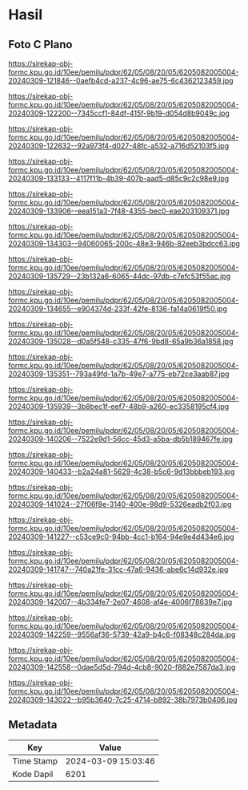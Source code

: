 # Hasil

## Foto C Plano

https://sirekap-obj-formc.kpu.go.id/10ee/pemilu/pdpr/62/05/08/20/05/6205082005004-20240309-121846--0aefb4cd-a237-4c96-ae75-6c4362123459.jpg

https://sirekap-obj-formc.kpu.go.id/10ee/pemilu/pdpr/62/05/08/20/05/6205082005004-20240309-122200--7345ccf1-84df-415f-9b19-d054d8b9049c.jpg

https://sirekap-obj-formc.kpu.go.id/10ee/pemilu/pdpr/62/05/08/20/05/6205082005004-20240309-122632--92a973f4-d027-48fc-a532-a716d52103f5.jpg

https://sirekap-obj-formc.kpu.go.id/10ee/pemilu/pdpr/62/05/08/20/05/6205082005004-20240309-133133--4117f11b-4b39-407b-aad5-d85c9c2c98e9.jpg

https://sirekap-obj-formc.kpu.go.id/10ee/pemilu/pdpr/62/05/08/20/05/6205082005004-20240309-133906--eea151a3-7f48-4355-bec0-eae203109371.jpg

https://sirekap-obj-formc.kpu.go.id/10ee/pemilu/pdpr/62/05/08/20/05/6205082005004-20240309-134303--94060065-200c-48e3-946b-82eeb3bdcc63.jpg

https://sirekap-obj-formc.kpu.go.id/10ee/pemilu/pdpr/62/05/08/20/05/6205082005004-20240309-135729--23b132a6-6065-44dc-97db-c7efc53f55ac.jpg

https://sirekap-obj-formc.kpu.go.id/10ee/pemilu/pdpr/62/05/08/20/05/6205082005004-20240309-134655--e904374d-233f-42fe-8136-fa14a0619f50.jpg

https://sirekap-obj-formc.kpu.go.id/10ee/pemilu/pdpr/62/05/08/20/05/6205082005004-20240309-135028--d0a5f548-c335-47f6-9bd8-65a9b36a1858.jpg

https://sirekap-obj-formc.kpu.go.id/10ee/pemilu/pdpr/62/05/08/20/05/6205082005004-20240309-135351--793a49fd-1a7b-49e7-a775-eb72ce3aab87.jpg

https://sirekap-obj-formc.kpu.go.id/10ee/pemilu/pdpr/62/05/08/20/05/6205082005004-20240309-135939--3b8bec1f-eef7-48b9-a260-ec3358195cf4.jpg

https://sirekap-obj-formc.kpu.go.id/10ee/pemilu/pdpr/62/05/08/20/05/6205082005004-20240309-140206--7522e9d1-56cc-45d3-a5ba-db5b189467fe.jpg

https://sirekap-obj-formc.kpu.go.id/10ee/pemilu/pdpr/62/05/08/20/05/6205082005004-20240309-140433--b2a24a81-5629-4c38-b5c6-9d13bbbeb193.jpg

https://sirekap-obj-formc.kpu.go.id/10ee/pemilu/pdpr/62/05/08/20/05/6205082005004-20240309-141024--27f06f8e-3140-400e-98d9-5326eadb2f03.jpg

https://sirekap-obj-formc.kpu.go.id/10ee/pemilu/pdpr/62/05/08/20/05/6205082005004-20240309-141227--c53ce9c0-94bb-4cc1-b164-94e9e4d434e6.jpg

https://sirekap-obj-formc.kpu.go.id/10ee/pemilu/pdpr/62/05/08/20/05/6205082005004-20240309-141747--740a21fe-31cc-47a6-9436-abe6c14d932e.jpg

https://sirekap-obj-formc.kpu.go.id/10ee/pemilu/pdpr/62/05/08/20/05/6205082005004-20240309-142007--4b334fe7-2e07-4608-af4e-4006f78639e7.jpg

https://sirekap-obj-formc.kpu.go.id/10ee/pemilu/pdpr/62/05/08/20/05/6205082005004-20240309-142259--9556af36-5739-42a9-b4c6-f08348c284da.jpg

https://sirekap-obj-formc.kpu.go.id/10ee/pemilu/pdpr/62/05/08/20/05/6205082005004-20240309-142558--0dae5d5d-794d-4cb8-9020-f882e7587da3.jpg

https://sirekap-obj-formc.kpu.go.id/10ee/pemilu/pdpr/62/05/08/20/05/6205082005004-20240309-143022--b95b3640-7c25-4714-b892-38b7973b0406.jpg


## Metadata

| Key        | Value               |
| ---------- | ------------------- |
| Time Stamp | 2024-03-09 15:03:46 |
| Kode Dapil | 6201                |



